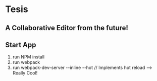 # Tesis #
## A Collaborative Editor from the future! ##

## Start App ##
 1. run NPM install
 2. run webpack
 3. run webpack-dev-server --inline --hot // Implements hot reload --> Really Cool!
